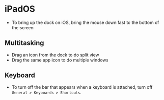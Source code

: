 # iPadOS

- To bring up the dock on iOS, bring the mouse down fast to the bottom of the screen

## Multitasking

- Drag an icon from the dock to do split view
- Drag the same app icon to do multiple windows

## Keyboard

- To turn off the bar that appears when a keyboard is attached, turn off `General > Keyboards > Shortcuts`.
